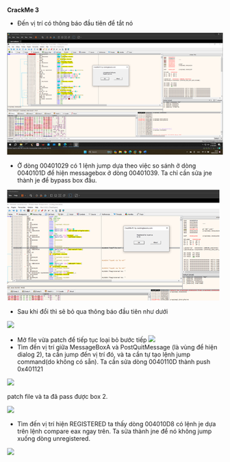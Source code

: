 **CrackMe 3**

- Đến vị trí có thông báo đầu tiên để tắt nó

![](images/Crackme2.1.png)

- Ở dòng 00401029 có 1 lệnh jump dựa theo việc so sánh ở dòng 0040101D để hiện messagebox ở dòng 00401039.
Ta chỉ cần sửa jne thành je để bypass box đầu.

![](images/Crackme2.2.png)
 
- Sau khi đổi thì sẽ bỏ qua thông báo đầu tiên như dưới

![](images/Crackme2.3.png)

- Mở file vừa patch để tiếp tục loại bỏ bước tiếp
![](images/Crackme2.4.png)
- Tìm đến vị trí giữa MessageBoxA và PostQuitMessage (là vùng để hiện dialog 2), ta cần jump đến vị trí đó, và ta cần tự tạo lệnh jump command(do không có sẵn). Ta cần sửa dòng 0040110D thành push 0x401121

![](images/Crackme2.5.png)
 
patch file và ta đã pass được box 2.

![](images/Crackme2.6.png)
  
- Tìm đến vị trí hiện REGISTERED ta thấy dòng 004010D8 có lệnh je dựa trên lệnh compare eax ngay trên. Ta sửa thành jne để nó không jump xuống dòng unregistered.
 
![](images/Crackme2.7.png)
